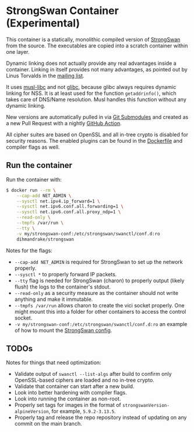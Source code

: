 # StrongSwan Container (Experimental)

This container is a statically, monolithic compiled version of [StrongSwan](https://github.com/strongswan/strongswan) from the source. The executables are copied into a scratch container within one layer.

Dynamic linking does not actually provide any real advantages inside a container. Linking in itself provides not many advantages, as pointed out by Linus Torvalds in the [mailing list](https://lore.kernel.org/lkml/CAHk-=whs8QZf3YnifdLv57+FhBi5_WeNTG1B-suOES=RcUSmQg@mail.gmail.com/).

It uses [musl-libc](https://www.musl-libc.org/) and not [glibc](https://www.gnu.org/software/libc/), because glibc always requires dynamic linking for NSS. It is at least used for the function `getaddrinfo()`, which takes care of DNS/Name resolution. Musl handles this function without any dynamic linking.

New versions are automatically pulled in via [Git Submodules](https://git-scm.com/book/en/v2/Git-Tools-Submodules) and created as a new Pull Request with a nightly [GitHub Action](.github/workflows/update-submodules.yml).

All cipher suites are based on OpenSSL and all in-tree crypto is disabled for security reasons. The enabled plugins can be found in the [Dockerfile](./Dockerfile) and compiler flags as well.

## Run the container

Run the container with:

```sh
$ docker run --rm \
    --cap-add NET_ADMIN \
    --sysctl net.ipv4.ip_forward=1 \
    --sysctl net.ipv6.conf.all.forwarding=1 \
    --sysctl net.ipv6.conf.all.proxy_ndp=1 \
    --read-only \
    --tmpfs /var/run \
    --tty \
    -v my/strongswan-conf:/etc/strongswan/swanctl/conf.d:ro
    dihmandrake/strongswan
```

Notes for the flags:

* `--cap-add NET_ADMIN` is required for StrongSwan to set up the network properly.
* `--sysctl *` to properly forward IP packets.
* `--tty` flag is needed for StrongSwan (charon) to properly output (likely flush) the logs to the container's stdout.
* `--read-only` as a security measure as the container should not write anything and make it immutable.
* `--tmpfs /var/run` allows charon to create the vici socket properly. One might mount this into a folder for other containers to access the control socket.
* `-v my/strongswan-conf:/etc/strongswan/swanctl/conf.d:ro` an example of how to mount the [StrongSwan config](https://wiki.strongswan.org/projects/strongswan/wiki/strongswanconf).

## TODOs

Notes for things that need optimization:

* Validate output of `swanctl --list-algs` after build to confirm only OpenSSL-based ciphers are loaded and no in-tree crypto.
* Validate that container can start after a new build.
* Look into better hardening with compiler flags.
* Look into running the container as non-root.
* Properly set tags for images in the format of `strongswanVersion-alpineVersion`, for example, `5.9.2-3.13.5`.
* Properly tag and release the repo repository instead of updating on any commit on the main branch.
